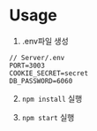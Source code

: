 # Usage

1. .env파일 생성
```
// Server/.env
PORT=3003
COOKIE_SECRET=secret
DB_PASSWORD=6060
```

2. `npm install` 실행

3. `npm start` 실행